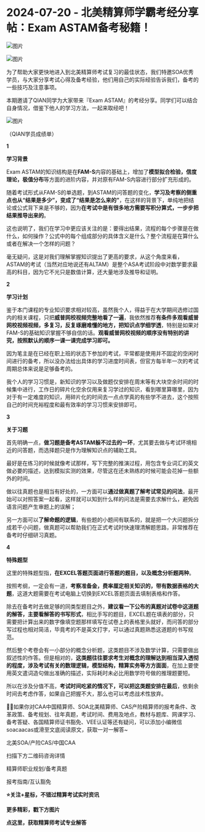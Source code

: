 # 2024-07-20 - 北美精算师学霸考经分享帖：Exam ASTAM备考秘籍！

![图片](https://mmbiz.qpic.cn/mmbiz_jpg/mK3FpI9af4kg4PH3You8v1p2s4zAl35ZxNnxg0MdNmVTvH2IJcatox7FnBcNAnYE4JN8ZPBDeK1yLvRwqaptmA/640?wx_fmt=jpeg&wxfrom=5&wx_lazy=1&wx_co=1&tp=webp)

![图片](https://mmbiz.qpic.cn/sz_mmbiz_gif/mK3FpI9af4mQFMKfFfZcmdrxfZbKJcyhSFGibLBS8atA9OicT4q6TNWMGUOwbhblsWjAkuenRmKdseV7lbffcficA/640?wx_fmt=gif&from=appmsg&tp=webp&wxfrom=5&wx_lazy=1)

为了帮助大家更快地进入到北美精算师考试复习的最佳状态，我们特邀SOA优秀学员，与大家分享考试心得及备考经验，他们用自己的实际经验告诉我们，备考的一些技巧及注意事项。

本期邀请了QIAN同学为大家带来『Exam ASTAM』的考经分享。同学们可以结合自身情况，借鉴下他人的学习方法，一起来取经吧！

![图片](https://mmbiz.qpic.cn/sz_mmbiz_png/mK3FpI9af4mQFMKfFfZcmdrxfZbKJcyh4uz8ibNGk79jnplgicHb2kqpCsicUW8XhG5B0iaG7LNYGlbAWg0fAaicGBw/640?wx_fmt=png&from=appmsg&tp=webp&wxfrom=5&wx_lazy=1)

（QIAN学员成绩单）

**1**

**学习背景**

Exam ASTAM的知识结构是在**FAM-S**内容的基础上，增加了**模型拟合检验，信度理论，极值分布**等方面的进阶内容，并对原有FAM-S内容进行部分扩充形成的。

随着考试形式从FAM-S的单选题，到ASTAM的问答题的变化，**学习及考察的侧重点也从“结果是多少”，变成了“结果是怎么来的”**，在这样的背景下，单纯地把结论或公式背下来是不够的，因为**在考试中是有很多地方需要写积分算式，一步步把结果推导出来的**。

这也说明了，我们在学习中更应该关注的是：要得出结果，流程的每个步骤是在做什么，如何操作？公式中的每个组成部分的具体含义是什么？整个流程是在算什么或者在解决一个怎样的问题？

毫无疑问，这是对我们理解掌握知识提出了更高的要求，从这个角度来看，ASTAM的考试（当然对应地说还有ALTAM）是整个ASA考试阶段中对数学要求最高的科目，因为它不光只是数值计算，还大量地涉及推导和证明。

**2**

**学习计划**

鉴于本门课程的专业知识要求相对较高，虽然我个人，得益于在大学期间选修过国内的相关课程，只把**威普网校视频完整地看了一遍**，我依然推荐**有条件多观看威普网校视频视频，多复习，反复琢磨难懂的地方，把知识点学细学透**，特别是如果对FAM-S的基础知识掌握不够自信的话。**观看威普网校视频的顺序没有特别的讲究，按照默认的顺序一课一课完成学习即可。**


因为笔主是在已经在职上班的状态下参加的考试，平常都是使用并不固定的空闲时间进行的备考，所以没办法给出具体的学习进度时间表，但官方每半年一次的考试周期总体来说是足够备考的。

我个人的学习习惯是，新知识的学习以及做题仅安排在周末等有大块空余时间的时候集中进行，工作日的碎片化空余仅用来复习学过的知识，看到哪里算哪里，因为对于有一定难度的知识，用碎片化的时间去一点点学真的有些学不进去，这个按照自己的时间充裕程度和最有效率的学习习惯来安排即可。

**3**

**关于习题**

首先明确一点，**做习题是备考ASTAM躲不过去的一环**，尤其要去做与考试环境相近的问答题，而选择题只是作为理解知识点的辅助工具。

最好是在练习的时候就像考试那样，写下完整的推演过程，用包含专业词汇的英文做必要的描述，达到模拟实测的效果，尽管这在还未熟练的时候可能会花掉一些额外的时间。


做以往真题也是相当有好处的，一方面可以**通过做真题了解考试常见的问法**，最开始可以对照答案一起看，这样就可以知到什么样的问法是需要去求解什么，避免因语言问题产生审题上的误解；

另一方面可以**了解命题的逻辑**，有些题的小题间有联系的，就是把一个大问题拆分成若干小问题，做真题可以帮助我们在正式考试时快速理清解题思路，非常推荐在备考时仔细研习真题。

**4**

**特殊题型**

这里的特殊题型指，**在EXCEL答题页面进行答题的题目，以及概念分析题两种**。

按照考纲，一定会有一道，**考察准备金，费率厘定相关知识的，带有数据表格的大题**，这道大题需要在考试电脑上切换到EXCEL答题页面去填制表格和作答。

除去在备考时去做足够的同类型题目之外，**建议看一下公布的真题对试卷中这道题的解答，主要看解答的书写形式**，相比手写的题目，EXCEL题在填表的部分，只需要把计算出来的数字像填空题那样填写在试卷上的表格里头就好，而问答的部分写过程也相对简洁，毕竟考的不是英文打字，可以通过真题熟悉这道题的书写规范。

然后整个考卷会有一小部分的概念分析题，这类题目不涉及数学计算，只需要做出叙述性的作答。但是相对的，**这类题往往要求考生对概念的理解达到相当深入透彻的程度，涉及考试有关的数理逻辑，模型结构，精算实务等方方面面**，在加上要使用英文遣词造句做出准确的描述，实际耗时未必比用数学符号做的推理题要短。

所以在涉及分值不高，**考试时间吃紧的情况下，可以把这类题安排在最后**，依剩余时间去考虑作答，如果自己把握不大，那么也可以考虑战术性放弃。

💁‍♀️如果你对CAA中国精算师、SOA北美精算师、CAS产险精算师的报考条件、改革政策、备考规划、往年真题，考试时间、费用及地点，教材与题库、网课学习、备考答疑、各国精算师证书豁免、VEE认证等还有疑问，可以添加小编微信soacaacas或滑至文底阅读原文，获取一对一解答~

北美SOA/产险CAS/中国CAA

扫描下方二维码咨询详情


精算师职业规划/备考真题

报考指南/互认豁免

**⭐关注+星标，不错过精算考试实时资讯**



**更多精彩，戳下方图片**


[](http://mp.weixin.qq.com/s?__biz=Mzg5ODgxNDE0NQ==&mid=2247499489&idx=1&sn=28bc71f9486a17b4e2a1e8576252b8af&chksm=c05e674ff729ee59dc54a8f5e5fdeacd3fa24632cb9fea93f694e23708dddce948576251acd3&scene=21#wechat_redirect)

[](http://mp.weixin.qq.com/s?__biz=Mzg5ODgxNDE0NQ==&mid=2247498943&idx=1&sn=5bce19bec0ad4273adf76176e0f511af&chksm=c05e6511f729ec074f2cfb8bf9ce06b7a2eb71bbbc70450c89e265774c37dfc5db1c6534d7bb&scene=21#wechat_redirect)

[](http://mp.weixin.qq.com/s?__biz=Mzg5ODgxNDE0NQ==&mid=2247499760&idx=1&sn=16dd1f8015b2fdf0d3f5c47ddf2fcace&chksm=c05e665ef729ef4854ae8257ec868b9532dcfb6820e0234ab54e19cc8c68e8eb7ecffbcb5525&scene=21#wechat_redirect)

[](http://mp.weixin.qq.com/s?__biz=Mzg5ODgxNDE0NQ==&mid=2247498518&idx=1&sn=bad02502a37ffc8531b5fd7f7cf952fe&chksm=c05e62b8f729ebaef2b92ff18af0a0407edb1421c3392c037361ad4a0ddda6c44bfea8e77254&scene=21#wechat_redirect)




**点这里，获取精算师考试专业解答**